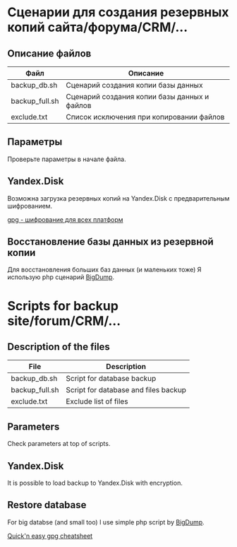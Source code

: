 # Сценарии для создания резервных копий сайта/форума/CRM/...

## Описание файлов
| Файл           | Описание                                     |
|----------------|----------------------------------------------|
| backup_db.sh   | Сценарий создания копии базы данных          |
| backup_full.sh | Сценарий создания копии базы данных и файлов |
| exclude.txt    | Список исключения при копировании файлов     |

## Параметры
Проверьте параметры в начале файла.

## Yandex.Disk
Возможна загрузка резервных копий на Yandex.Disk с предварительным шифрованием.  

[gpg - шифрование для всех платформ](http://www.opennet.ru/base/sec/gpg_crypt.txt.html)

## Восстановление базы данных из резервной копии
Для восстановления больших баз данных (и маленьких тоже) Я использую php сценарий [BigDump](https://www.ozerov.de/bigdump/).


# Scripts for backup site/forum/CRM/...

## Description of the files
| File           | Description                          |
|----------------|--------------------------------------|
| backup_db.sh   | Script for database backup           |
| backup_full.sh | Script for database and files backup |
| exclude.txt    | Exclude list of files                |

## Parameters
Check parameters at top of scripts.

## Yandex.Disk
It is possible to load backup to Yandex.Disk with encryption.

## Restore database
For big databse (and small too) I use simple php script by [BigDump](https://www.ozerov.de/bigdump/).  

[Quick'n easy gpg cheatsheet](http://irtfweb.ifa.hawaii.edu/~lockhart/gpg/)